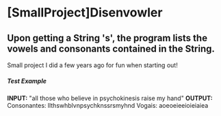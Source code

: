 # [SmallProject]Disenvowler
## Upon getting a String 's', the program lists the vowels and consonants contained in the String.

Small project I did a few years ago for fun when starting out!


##### Test Example

**INPUT:** "all those who believe in psychokinesis raise my hand"
**OUTPUT:** Consonantes: llthswhblvnpsychknssrsmyhnd
            Vogais: aoeoeieeioieiaiea
